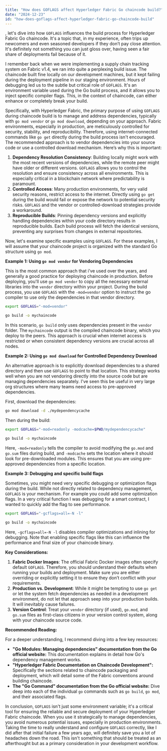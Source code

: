 ```yaml
---
title: "How does GOFLAGS affect Hyperledger Fabric Go chaincode build?"
date: "2024-12-23"
id: "how-does-goflags-affect-hyperledger-fabric-go-chaincode-build"
---
```


, let's dive into how `GOFLAGS` influences the build process for Hyperledger Fabric Go chaincode. It's a topic that, in my experience, often trips up newcomers and even seasoned developers if they don’t pay close attention. It's definitely not something you can just gloss over, having seen a fair share of deployments fail because of it.

I remember back when we were implementing a supply chain tracking system on Fabric v1.4, we ran into quite a perplexing build issue. The chaincode built fine locally on our development machines, but it kept failing during the deployment pipeline in our staging environment. Hours of debugging led us to the subtle but critical role of `GOFLAGS`. It's an environment variable used during the Go build process, and it allows you to inject specific compiler flags. This, in the context of chaincode, can either enhance or completely break your build.

Specifically, with Hyperledger Fabric, the primary purpose of using `GOFLAGS` during chaincode build is to manage and address dependencies, typically with `go mod vendor` or `go mod download`, depending on your approach. Fabric environments, especially in production, are meticulously controlled for security, stability, and reproducibility. Therefore, using internet-connected commands like `go get` directly during the build process isn't encouraged. The recommended approach is to vendor dependencies into your source code or use a controlled download mechanism. Here’s why this is important:

1.  **Dependency Resolution Consistency**: Building locally might work with the most recent versions of dependencies, while the remote peer might have older or different versions. `GOFLAGS` allows you to control the resolution and ensure consistency across all environments. This is especially critical in a blockchain network where predictability is paramount.
2.  **Controlled Access**: Many production environments, for very valid security reasons, restrict access to the internet. Directly using `go get` during the build would fail or expose the network to potential security risks. `GOFLAGS` and the vendor or controlled-download strategies provide a workaround.
3.  **Reproducible Builds**: Pinning dependency versions and explicitly handling dependencies within your code directory results in reproducible builds. Each build process will fetch the identical versions, preventing any surprises from changes in external repositories.

Now, let's examine specific examples using `GOFLAGS`. For these examples, I will assume that your chaincode project is organized with the standard Go structure using `go mod`.

**Example 1: Using `go mod vendor` for Vendoring Dependencies**

This is the most common approach that i’ve used over the years, and generally a good practice for deploying chaincode in production. Before deploying, you'll use `go mod vendor` to copy all the necessary external libraries into the `vendor` directory within your project. During the build process, you use `GOFLAGS` with the `-mod=vendor` option to instruct the go compiler to use only the dependencies in that vendor directory.

```bash
export GOFLAGS="-mod=vendor"

go build -o mychaincode
```

In this scenario, `go build` only uses dependencies present in the `vendor` folder. The `mychaincode` output is the compiled chaincode binary, which you deploy to the peers. This approach is crucial when internet access is restricted or when consistent dependency versions are crucial across all nodes.

**Example 2: Using `go mod download` for Controlled Dependency Download**

An alternative approach is to explicitly download dependencies to a shared directory and then use `GOFLAGS` to point to that location. This strategy works well when you are not vendoring directly into the source code but are managing dependencies separately. I've seen this be useful in very large org structures where many teams need access to pre-approved dependencies.

First, download the dependencies:

```bash
go mod download -d ./mydependencycache
```

Then during the build:

```bash
export GOFLAGS="-mod=readonly -modcache=$PWD/mydependencycache"

go build -o mychaincode
```

Here, `-mod=readonly` tells the compiler to avoid modifying the `go.mod` and `go.sum` files during build, and `-modcache` sets the location where it should look for pre-downloaded modules. This ensures that you are using pre-approved dependencies from a specific location.

**Example 3: Debugging and specific build flags**

Sometimes, you might need very specific debugging or optimization flags during the build. While not directly related to dependency management, `GOFLAGS` is your mechanism. For example you could add some optimization flags. In a very critical function I was debugging for a smart contract, I wanted to quickly add the flag to see performance.

```bash
export GOFLAGS="-gcflags=all=-N -l"

go build -o mychaincode
```

Here, `-gcflags=all=-N -l` disables compiler optimizations and inlining for debugging. Note that enabling specific flags like this can influence the performance and final size of your chaincode binary.

**Key Considerations:**

1.  **Fabric Docker Images**: The official Fabric Docker images often specify default `GOFLAGS`. Therefore, you should understand their defaults when running your builds and deployment. Make sure you are either overriding or explicitly setting it to ensure they don’t conflict with your requirements.
2.  **Production vs. Development**: While it might be tempting to use `go get` or let the system fetch dependencies as needed in a development environment, do not let that approach seep into your production builds. It will inevitably cause failures.
3.  **Version Control**: Treat your `vendor` directory (if used), `go.mod`, and `go.sum` files as first-class citizens in your version control system, along with your chaincode source code.

**Recommended Reading:**

For a deeper understanding, I recommend diving into a few key resources:

*   **"Go Modules: Managing dependencies" documentation from the Go official website:** This documentation explains in detail how Go's dependency management works.
*   **"Hyperledger Fabric Documentation on Chaincode Development":** Specifically the sections related to chaincode packaging and deployment, which will detail some of the Fabric conventions around building chaincode.
*   **The "Go Command" documentation from the Go official website:** Dive deep into each of the individual `go` commands such as `go build`, `go mod`, and their associated flags.

In conclusion, `GOFLAGS` isn't just some environment variable; it's a critical tool for ensuring the reliable and secure deployment of your Hyperledger Fabric chaincode. When you use it strategically to manage dependencies, you avoid numerous potential issues, especially in production environments. Taking the time to really understand and configure `GOFLAGS` correctly, like I did after that initial failure a few years ago, will definitely save you a lot of headaches down the road. This isn't something that should be treated as an afterthought but as a primary consideration in your development workflow.

